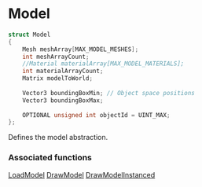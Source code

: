 # Model

```c++
struct Model
{
    Mesh meshArray[MAX_MODEL_MESHES];
    int meshArrayCount;
    //Material materialArray[MAX_MODEL_MATERIALS];
    int materialArrayCount;
    Matrix modelToWorld;
  
    Vector3 boundingBoxMin; // Object space positions
    Vector3 boundingBoxMax;
  
    OPTIONAL unsigned int objectId = UINT_MAX;
};
```

Defines the model abstraction.


### Associated functions
[LoadModel](../Functions/LoadModel.md)
[DrawModel](../Functions/DrawModel.md)
[DrawModelInstanced](../Functions/DrawModelInstanced.md)
